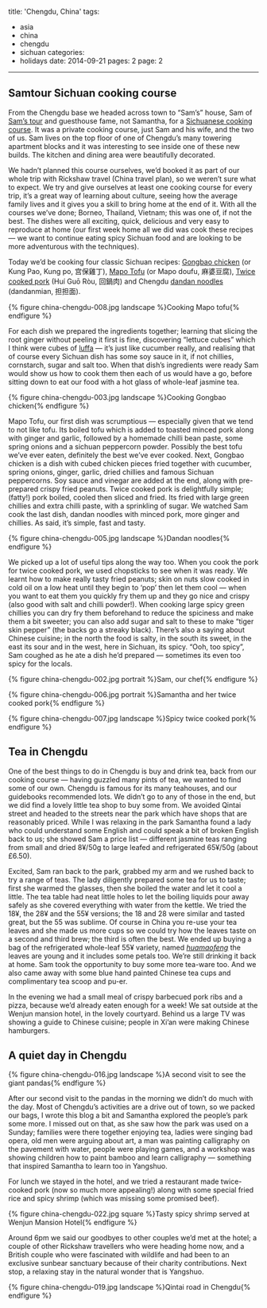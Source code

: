 title: 'Chengdu, China'
tags:
  - asia
  - china
  - chengdu
  - sichuan
categories:
  - holidays
date: 2014-09-21
pages: 2
page: 2
---

## Samtour Sichuan cooking course

From the Chengdu base we headed across town to “Sam’s” house, Sam of [Sam’s tour](http://www.tripadvisor.co.uk/Attraction_Review-g297463-d6560698-Reviews-Discovery_Chengdu_Family_Day_Tour_with_Kids-Chengdu_Sichuan.html) and guesthouse fame, not Samantha, for a [Sichuanese cooking course](http://discovery-chengdu.com/sichuan-cooking-course.html). It was a private cooking course, just Sam and his wife, and the two of us. Sam lives on the top floor of one of Chengdu’s many towering apartment blocks and it was interesting to see inside one of these new builds. The kitchen and dining area were beautifully decorated.

We hadn’t planned this course ourselves, we’d booked it as part of our whole trip with Rickshaw travel (China travel plan), so we weren’t sure what to expect. We try and give ourselves at least one cooking course for every trip, it’s a great way of learning about culture, seeing how the average family lives and it gives you a skill to bring home at the end of it. With all the courses we’ve done; Borneo, Thailand, Vietnam; this was one of, if not the best. The dishes were all exciting, quick, delicious and very easy to reproduce at home (our first week home all we did was cook these recipes — we want to continue eating spicy Sichuan food and are looking to be more adventurous with the techniques).

Today we’d be cooking four classic Sichuan recipes: [Gongbao chicken](http://en.wikipedia.org/wiki/Kung_Pao_chicken) (or Kung Pao, Kung po, 宫保雞丁), [Mapo Tofu](http://en.wikipedia.org/wiki/Mapo_doufu) (or Mapo doufu, 麻婆豆腐), [Twice cooked pork](http://en.wikipedia.org/wiki/Twice_cooked_pork) (Huí Guō Ròu, 回鍋肉) and Chengdu [dandan noodles](http://en.wikipedia.org/wiki/Dandan_noodles) (dandanmian, 担担面).

{% figure china-chengdu-008.jpg landscape %}Cooking Mapo tofu{% endfigure %}

For each dish we prepared the ingredients together; learning that slicing the root ginger without peeling it first is fine, discovering “lettuce cubes” which I think were cubes of [luffa](http://en.wikipedia.org/wiki/Luffa) — it’s just like cucumber really, and realising that of course every Sichuan dish has some soy sauce in it, if not chillies, cornstarch, sugar and salt too. When that dish’s ingredients were ready Sam would show us how to cook them then each of us would have a go, before sitting down to eat our food with a hot glass of whole-leaf jasmine tea.

{% figure china-chengdu-003.jpg landscape %}Cooking Gongbao chicken{% endfigure %}

Mapo Tofu, our first dish was scrumptious — especially given that we tend to not like tofu. Its boiled tofu which is added to toasted minced pork along with ginger and garlic, followed by a homemade chilli bean paste, some spring onions and a sichuan peppercorn powder. Possibly the best tofu we’ve ever eaten, definitely the best we’ve ever cooked. Next, Gongbao chicken is a dish with cubed chicken pieces fried together with cucumber, spring onions, ginger, garlic, dried chillies and famous Sichuan peppercorns. Soy sauce and vinegar are added at the end, along with pre-prepared crispy fried peanuts. Twice cooked pork is delightfully simple; (fatty!) pork boiled, cooled then sliced and fried. Its fried with large green chillies and extra chilli paste, with a sprinkling of sugar. We watched Sam cook the last dish, dandan noodles with minced pork, more ginger and chillies. As said, it’s simple, fast and tasty.

{% figure china-chengdu-005.jpg landscape %}Dandan noodles{% endfigure %}

We picked up a lot of useful tips along the way too. When you cook the pork for twice cooked pork, we used chopsticks to see when it was ready. We learnt how to make really tasty fried peanuts; skin on nuts slow cooked in cold oil on a low heat until they begin to ‘pop’ then let them cool — when you want to eat them you quickly fry them up and they go nice and crispy (also good with salt and chilli powder!). When cooking large spicy green chillies you can dry fry them beforehand to reduce the spiciness and make them a bit sweeter; you can also add sugar and salt to these to make “tiger skin pepper” (the backs go a streaky black). There’s also a saying about Chinese cuisine; in the north the food is salty, in the south its sweet, in the east its sour and in the west, here in Sichuan, its spicy. “Ooh, too spicy”, Sam coughed as he ate a dish he’d prepared — sometimes its even too spicy for the locals.

{% figure china-chengdu-002.jpg portrait %}Sam, our chef{% endfigure %}

{% figure china-chengdu-006.jpg portrait %}Samantha and her twice cooked pork{% endfigure %}

{% figure china-chengdu-007.jpg landscape %}Spicy twice cooked pork{% endfigure %}

## Tea in Chengdu

One of the best things to do in Chengdu is buy and drink tea, back from our cooking course — having guzzled many pints of tea, we wanted to find some of our own. Chengdu is famous for its many teahouses, and our guidebooks recommended lots. We didn’t go to any of those in the end, but we did find a lovely little tea shop to buy some from. We avoided Qintai street and headed to the streets near the park which have shops that are reasonably priced. While I was relaxing in the park Samantha found a lady who could understand some English and could speak a bit of broken English back to us; she showed Sam a price list — different jasmine teas ranging from small and dried 8¥/50g to large leafed and refrigerated 65¥/50g (about £6.50).

Excited, Sam ran back to the park, grabbed my arm and we rushed back to try a range of teas. The lady diligently prepared some tea for us to taste; first she warmed the glasses, then she boiled the water and let it cool a little. The tea table had neat little holes to let the boiling liquids pour away safely as she covered everything with water from the kettle. We tried the 18¥, the 28¥ and the 55¥ versions; the 18 and 28 were similar and tasted great, but the 55 was sublime. Of course in China you re-use your tea leaves and she made us more cups so we could try how the leaves taste on a second and third brew; the third is often the best. We ended up buying a bag of the refrigerated whole-leaf 55¥ variety, named [_huamaofeng_](https://www.kuchatea.com/ProdView.php?product_id=506&curPageNo=1&ref_type=2&entity_type=1&city_id=&entity_id=506) the leaves are young and it includes some petals too. We’re still drinking it back at home. Sam took the opportunity to buy some more tea-ware too. And we also came away with some blue hand painted Chinese tea cups and complimentary tea scoop and pu-er.

In the evening we had a small meal of crispy barbecued pork ribs and a pizza, because we’d already eaten enough for a week! We sat outside at the Wenjun mansion hotel, in the lovely courtyard. Behind us a large TV was showing a guide to Chinese cuisine; people in Xi’an were making Chinese hamburgers.

## A quiet day in Chengdu

{% figure china-chengdu-016.jpg landscape %}A second visit to see the giant pandas{% endfigure %}

After our second visit to the pandas in the morning we didn’t do much with the day. Most of Chengdu’s activities are a drive out of town, so we packed our bags, I wrote this blog a bit and Samantha explored the people’s park some more. I missed out on that, as she saw how the park was used on a Sunday; families were there together enjoying tea, ladies were singing bad opera, old men were arguing about art, a man was painting calligraphy on the pavement with water, people were playing games, and a workshop was showing children how to paint bamboo and learn calligraphy — something that inspired Samantha to learn too in Yangshuo.

For lunch we stayed in the hotel, and we tried a restaurant made twice-cooked pork (now so much more appealing!) along with some special fried rice and spicy shrimp (which was missing some promised beef).

{% figure china-chengdu-022.jpg square %}Tasty spicy shrimp served at Wenjun Mansion Hotel{% endfigure %}

Around 6pm we said our goodbyes to other couples we’d met at the hotel; a couple of other Rickshaw travellers who were heading home now, and a British couple who were fascinated with wildlife and had been to an exclusive sunbear sanctuary because of their charity contributions. Next stop, a relaxing stay in the natural wonder that is Yangshuo.

{% figure china-chengdu-019.jpg landscape %}Qintai road in Chengdu{% endfigure %}
